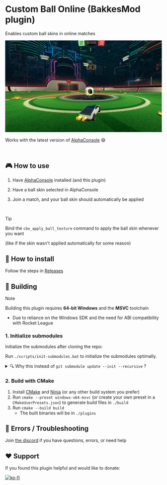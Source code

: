 # Custom Ball Online (BakkesMod plugin)
Enables custom ball skins in online matches


<img src="assets/images/plugin_screenshot.png" width="700">

<br>

Works with the latest version of [AlphaConsole](https://bakkesplugins.com/plugins/view/108) 😄

<br>

## 🎮 How to use

1. Have [AlphaConsole](https://bakkesplugins.com/plugins/view/108) installed (and this plugin)

2. Have a ball skin selected in AlphaConsole
   
3. Join a match, and your ball skin should automatically be applied

<br>

>[!TIP]
>Bind the `cbo_apply_ball_texture` command to apply the ball skin whenever you want
>
>(like if the skin wasn't applied automatically for some reason)

## 🔧 How to install
Follow the steps in [Releases](https://github.com/smallest-cock/Custom-Ball-Online/releases/latest)

## 🔨 Building
> [!NOTE]  
> Building this plugin requires **64-bit Windows** and the **MSVC** toolchain
> - Due to reliance on the Windows SDK and the need for ABI compatibility with Rocket League

### 1. Initialize submodules
Initialize the submodules after cloning the repo:

Run `./scripts/init-submodules.bat` to initialize the submodules optimally.

<details> <summary>🔍 Why this instead of <code>git submodule update --init --recursive</code> ?</summary>
<li>Avoids downloading 200MB of history for the <strong>nlohmann/json</strong> library</li>
<li>Ensures Git can detect future updates for the other submodules</li>
</details>

### 2. Build with CMake
1. Install [CMake](https://cmake.org/download) and [Ninja](https://github.com/ninja-build/ninja/releases) (or any other build system you prefer)
2. Run `cmake --preset windows-x64-msvc` (or create your own preset in a `CMakeUserPresets.json`) to generate build files in `./build`
3. Run `cmake --build build`
   - The built binaries will be in `./plugins`

## 🚧 Errors / Troubleshooting
Join [the discord](https://discord.gg/tHZFsMsvDU) if you have questions, errors, or need help

## ❤️ Support
If you found this plugin helpful and would like to donate:

[![ko-fi](https://ko-fi.com/img/githubbutton_sm.svg)](https://ko-fi.com/sslowdev)